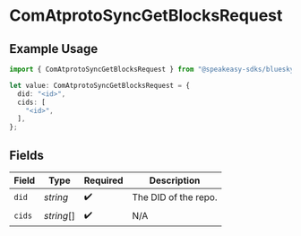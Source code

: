 # ComAtprotoSyncGetBlocksRequest

## Example Usage

```typescript
import { ComAtprotoSyncGetBlocksRequest } from "@speakeasy-sdks/bluesky/models/operations";

let value: ComAtprotoSyncGetBlocksRequest = {
  did: "<id>",
  cids: [
    "<id>",
  ],
};
```

## Fields

| Field                | Type                 | Required             | Description          |
| -------------------- | -------------------- | -------------------- | -------------------- |
| `did`                | *string*             | :heavy_check_mark:   | The DID of the repo. |
| `cids`               | *string*[]           | :heavy_check_mark:   | N/A                  |